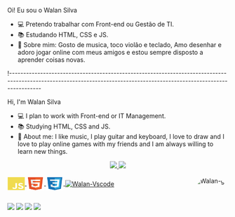 Oi! Eu sou o Walan Silva

- 💻 Pretendo trabalhar com Front-end ou Gestão de TI.
- 📚 Estudando HTML, CSS e JS.
- 💬 Sobre mim: Gosto de musica, toco violão e teclado, Amo desenhar e adoro jogar online com meus amigos e estou sempre disposto a aprender coisas novas.

!-----------------------------------------------------------------------------------------------------------------------------------------------------------------------

Hi, I'm Walan Silva

- 💻 I plan to work with Front-end or IT Management.
- 📚 Studying HTML, CSS and JS.
- 💬 About me: I like music, I play guitar and keyboard, I love to draw and I love to play online games with my friends and I am always willing to learn new things.

<div align="center">
  <a href="https://github.com/WalanHSilva">
  <img height="150em" src="https://github-readme-stats.vercel.app/api?username=WalanHSilva&show_icons=true&theme=gruvbox&include_all_commits=true&count_private=true"/>
  <img height="150em" src="https://github-readme-stats.vercel.app/api/top-langs/?username=WalanHSilva&layout=compact&langs_count=7&theme=gruvbox"/>
</div>
  
   
  <div style="display: inline_block"><br>
  <img align="center" alt="Walan-Js" height="30" width="40" src="https://raw.githubusercontent.com/devicons/devicon/master/icons/javascript/javascript-plain.svg">
  <img align="center" alt="Walan-HTML" height="30" width="40" src="https://raw.githubusercontent.com/devicons/devicon/master/icons/html5/html5-original.svg">
  <img align="center" alt="Walan-CSS" height="30" width="40" src="https://raw.githubusercontent.com/devicons/devicon/master/icons/css3/css3-original.svg">
  <img align="center" alt="Walan-Vscode" height="30" width="40" src="https://cdn.jsdelivr.net/gh/devicons/devicon/icons/vscode/vscode-original.svg" />
  <img align="right" alt="Walan-gif" height="150" style="border-radius:50px;" src="https://cdn.discordapp.com/attachments/772164504191631384/942785289716371477/WhatsApp-Video-2022-02-14-at-11.07.44_1.gif">
</div>
  
   
  ##
  
  <div>
  <a href="https://www.instagram.com/walannnnn/" target="_blank"><img src="https://img.shields.io/badge/-Instagram-%23E4405F?style=for-the-badge&logo=instagram&logoColor=white" target="_blank"></a>
 	<a href="https://www.twitch.tv/walahcs" target="_blank"><img src="https://img.shields.io/badge/Twitch-9146FF?style=for-the-badge&logo=twitch&logoColor=white" target="_blank"></a>
  <a href = "mailto:walanhcs@gmail.com"><img src="https://img.shields.io/badge/-Gmail-%23333?style=for-the-badge&logo=gmail&logoColor=white" target="_blank"></a>
  <a href="https://www.linkedin.com/in/walan-silva-301821199/" target="_blank"><img src="https://img.shields.io/badge/-LinkedIn-%230077B5?style=for-the-badge&logo=linkedin&logoColor=white" target="_blank"></a> 
  </div>
  

  
